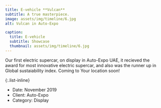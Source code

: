 ```yaml
---
title: E-vehicle **Vulcan**
subtitle: A true masterpiece.
image: assets/img/timeline/6.jpg
alt: Vulcan in Auto-Expo

caption:
  title: E-vehicle
  subtitle: Showcase
  thumbnail: assets/img/timeline/6.jpg
---
```

Our first electric supercar, on display in Auto-Expo UAE, it recieved the award for most innovative electric supercar, and also was the runner up in Global sustaiability index.
Coming to Your location soon!

{:.list-inline}
- Date: November 2019
- Client: Auto-Expo
- Category: Display

